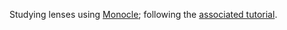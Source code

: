 Studying lenses using [Monocle]; following the [associated tutorial].

[Monocle]: https://github.com/julien-truffaut/Monocle
[associated tutorial]: http://julien-truffaut.github.io/Monocle/
